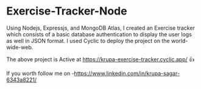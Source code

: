 # Exercise-Tracker-Node

Using Nodejs, Expressjs, and MongoDB Atlas, I created an Exercise tracker which consists of a basic database authentication to display the user logs as well in JSON format.
I used Cyclic to deploy the project on the world-wide-web.

The above project is Active at https://krupa-exercise-tracker.cyclic.app/  👍


If you worth follow me on -https://www.linkedin.com/in/krupa-sagar-6343a8221/ 
